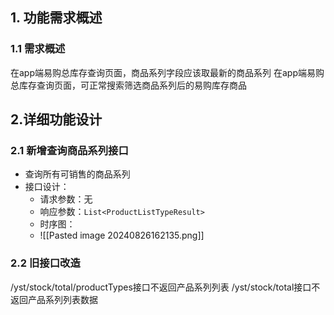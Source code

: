 ## 1. 功能需求概述
### 1.1 需求概述
在app端易购总库存查询页面，商品系列字段应该取最新的商品系列
在app端易购总库存查询页面，可正常搜索筛选商品系列后的易购库存商品

## 2.详细功能设计
### 2.1 新增查询商品系列接口
- 查询所有可销售的商品系列
- 接口设计：
	- 请求参数：无
	- 响应参数：`List<ProductListTypeResult>`
	- 时序图：
	- ![[Pasted image 20240826162135.png]]
### 2.2 旧接口改造
/yst/stock/total/productTypes接口不返回产品系列列表
/yst/stock/total接口不返回产品系列列表数据